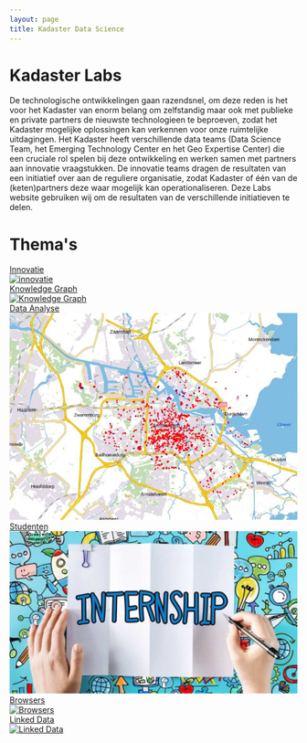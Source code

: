 ```yaml
---
layout: page
title: Kadaster Data Science
---
```


<script src="/demonstrators/lokiv3/assets/js/iframeResizer.min.js">
</script>
<iframe
  allowtransparency="true"
  frameborder="0"
  id="loki-chat"
  scrolling="no"
  src="/demonstrators/lokiv3/index.html"
  style="z-index: 9999; position: fixed; right: 0; bottom: 0; height: 0px; width: 0px;">
  title="Loki"
</iframe>
<script>
  iFrameResize({ sizeHeight: true, sizeWidth: true, autoResize: false, checkOrigin: false,  heightCalculationMethod: 'grow' }, '#loki-chat')
</script>

# Kadaster Labs

De technologische ontwikkelingen gaan razendsnel, om deze reden is het voor het Kadaster van enorm belang om zelfstandig maar ook met publieke en private partners de nieuwste technologieen te beproeven, zodat het Kadaster mogelijke oplossingen kan verkennen voor onze ruimtelijke uitdagingen. Het Kadaster heeft verschillende data teams (Data Science Team, het Emerging Technology Center en het Geo Expertise Center) die een cruciale rol spelen bij deze ontwikkeling en werken samen met partners aan innovatie vraagstukken. De innovatie teams dragen de resultaten van een initiatief over aan de reguliere organisatie, zodat Kadaster of één van de (keten)partners deze waar mogelijk kan operationaliseren. Deze Labs website gebruiken wij om de resultaten van de verschillende initiatieven te delen. 

# Thema's 

<div class="cards-wrapper">
  <a href="/thema/innovatie">
    <div class="card-home">
      <div class="card-type">Innovatie</div>
      <img class="card-image" src="/assets/images/handen.jpg" alt="innovatie">
    </div>
  </a>
  <a href="/thema/Knowledge_graph">
    <div class="card-home">
      <div class="card-type">Knowledge Graph</div>
      <img class="card-image" src="/assets/images/knowledge_graph.png" alt="Knowledge Graph">
    </div>
  </a>
    <a href="/thema/data_analyse">
    <div class="card-home">
      <div class="card-type">Data Analyse</div>
      <img class="card-image" src="/assets/images/bag-bgt-tooltip.PNG" alt="data analyse">
    </div>
  </a>
    <a href="/thema/studenten">
    <div class="card-home">
      <div class="card-type">Studenten</div>
      <img class="card-image" src="/assets/images/stage.jpeg" alt="Studenten">
    </div>
  </a>
    <a href="/thema/browsers">
    <div class="card-home">
      <div class="card-type">Browsers</div>
      <img class="card-image" src="/assets/images/bag.png" alt="Browsers">
    </div>
  </a>
    <a href="/thema/linked_data">
    <div class="card-home">
      <div class="card-type">Linked Data</div>
      <img class="card-image" src="/assets/images/kg-banner.webp" alt="Linked Data">
    </div>
  </a>
</div>


<!-- <!-- <div class="cards-wrapper">
  <a href="/cases/integralegebruiksoplossing">
    <div class="card">
      <div class="card-type">Use Case</div>
      <img class="card-image" src="/assets/images/igo-design.PNG" alt="Integraal Bevragen">
      <div class="card-title">Integrale Gebruiksoplossing</div>
      <div class="card-description">In deze use case worden verschillende use cases gecombineerd naar een geheel dat meer waarde bied dan de som van zijn onderdelen</div>
    </div>
  </a> -->









  


